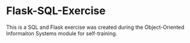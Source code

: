 # Flask-SQL-Exercise

This is a SQL and Flask exercise was created during the Object-Oriented Informaiton Systems module for self-training.
